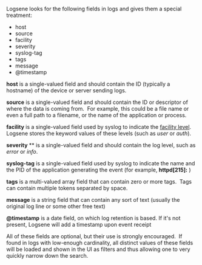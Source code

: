 Logsene looks for the following fields in logs and gives them a special
treatment:

  - host
  - source
  - facility
  - severity
  - syslog-tag
  - tags
  - message
  - @timestamp 

**host** is a single-valued field and should contain the ID (typically a
hostname) of the device or server sending logs.

**source** is a single-valued field and should contain the ID or
descriptor of where the data is coming from.  For example, this could be
a file name or even a full path to a filename, or the name of the
application or process.

**facility** is a single-valued field used by syslog to indicate the
[facility level](https://en.wikipedia.org/wiki/Syslog#Facility_levels).
Logsene stores the keyword values of these levels (such as *user* or
*auth*).

**severity** ** is a single-valued field and should contain the log
level, such as *error* or *info*.

**syslog-tag** is a single-valued field used by syslog to indicate the
name and the PID of the application generating the event (for example,
**httpd\[215\]:** )

**tags** is a multi-valued array field that can contain zero or more
tags.  Tags can contain multiple tokens separated by space.

**message** is a string field that can contain any sort of text (usually
the original log line or some other free text)

**@timestamp** is a date field, on which log retention is based. If it's
not present, Logsene will add a timestamp upon event receipt

  

All of these fields are optional, but their use is strongly encouraged.
 If found in logs with low-enough cardinality, all distinct values of
these fields will be loaded and shown in the UI as filters and thus
allowing one to very quickly narrow down the search.

  

